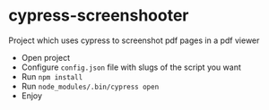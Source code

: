 # cypress-screenshooter
Project which uses cypress to screenshot pdf pages in a pdf viewer


- Open project
- Configure `config.json` file with slugs of the script you want
- Run `npm install`
- Run `node_modules/.bin/cypress open`
- Enjoy
